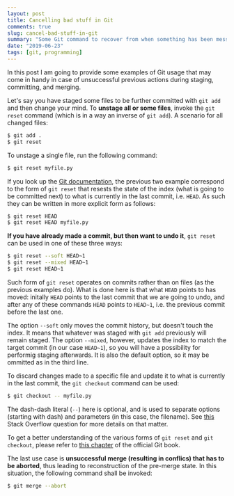 ```yaml
---
layout: post
title: Cancelling bad stuff in Git
comments: true
slug: cancel-bad-stuff-in-git
summary: "Some Git command to recover from when something has been messed up"
date: "2019-06-23"
tags: [git, programming]
---
```


In this post I am going to provide some examples of Git usage that may come in handy in case of unsuccessful previous actions during staging, committing, and merging. 

Let's say you have staged some files to be further committed with `git add` and then change your mind. To **unstage all or some files**, invoke the `git reset` command (which is in a way an inverse of `git add`). A scenario for all changed files:

```bash
$ git add .
$ git reset
```

To unstage a single file, run the following command:

```bash
$ git reset myfile.py
```

If you look up the [Git documentation](https://git-scm.com/docs/git-reset), the previous two example correspond to the form of `git reset`  that resests the state of the index (what is going to be committed next) to what is currently in the last commit, i.e. `HEAD`. As such they can be written in more explicit form as follows:

```bash
$ git reset HEAD
$ git reset HEAD myfile.py
```

**If you have already made a commit, but then want to undo it**, `git reset` can be used in one of these three ways:

```bash
$ git reset --soft HEAD~1
$ git reset --mixed HEAD~1
$ git reset HEAD~1
```

Such form of `git reset` operates on commits rather than on files (as the previous examples do). What is done here is that what `HEAD` points to has moved: initally `HEAD` points to the  last commit that we are going to undo, and after any of these commands `HEAD` points to `HEAD~1`, i.e. the previous commit before the last one. 

The option `--soft` only moves the commit history, but doesn't touch the index. It means that whatever was staged with `git add` previously will remain staged. The option `--mixed`, however, updates the index to match the target commit (in our case `HEAD~1`), so you will have a possibility for performig staging afterwards. It is also the default option, so it may be ommitted as in the third line. 

To discard changes made to a specific file and update it to what is currently in the last commit, the `git checkout` command can be used: 

```bash
$ git checkout -- myfile.py
```

The dash-dash literal (`--`) here is optional, and is used to separate options (starting with dash) and parameters (in this case, the filename). See [this](https://stackoverflow.com/questions/22750028/in-git-what-does-dash-dash-mean) Stack Overflow question for more details on that matter. 

To get a better understanding of the various forms of `git reset` and `git checkout`, please refer to [this chapter](https://git-scm.com/book/en/v2/Git-Tools-Reset-Demystified) of the official Git book.  

The last use case is **unsuccessful merge (resulting in conflics) that has to be aborted**, thus leading to reconstruction of the pre-merge state. In this situation, the following command shall be invoked:

```bash
$ git merge --abort
```